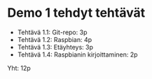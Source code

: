 Demo 1 tehdyt tehtävät
======================

* Tehtävä 1.1: Git-repo: 3p
* Tehtävä 1.2: Raspbian: 4p
* Tehtävä 1.3: Etäyhteys: 3p
* Tehtävä 1.4: Raspbianin kirjoittaminen: 2p

Yht: 12p
